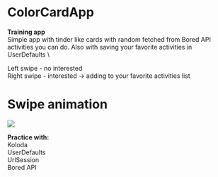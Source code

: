 
# ColorCardApp 
**Training app** \
Simple app with tinder like cards with random fetched from Bored API activities you can do. Also with saving your favorite activities in UserDefaults  \

Left swipe - no interested \
Right swipe - interested -> adding to your favorite activities list



# Swipe animation
<img src="https://media0.giphy.com/media/tVCIuqCWR2u174Byk5/giphy.gif?cid=790b7611cfd3943f9f8d88753a57d40738a48156b0f1976e&rid=giphy.gif&ct=g">


**Practice with:** \
Koloda \
UserDefaults \
UrlSession \
Bored API 

